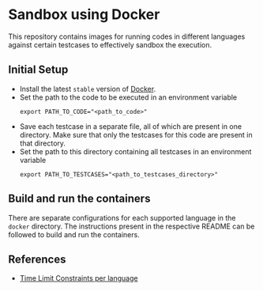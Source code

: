 # Sandbox using Docker

This repository contains images for running codes in different languages against certain testcases to effectively sandbox the execution.

## Initial Setup

* Install the latest `stable` version of [Docker](https://docs.docker.com/install/).
* Set the path to the code to be executed in an environment variable
  ```
  export PATH_TO_CODE="<path_to_code>"
  ```
* Save each testcase in a separate file, all of which are present in one directory. Make sure that only the testcases for this code are present in that directory.
* Set the path to this directory containing all testcases in an environment variable
  ```
  export PATH_TO_TESTCASES="<path_to_testcases_directory>"
  ```

## Build and run the containers

There are separate configurations for each supported language in the `docker` directory. The instructions present in the respective README can be followed to build and run the containers.


## References
* [Time Limit Constraints per language](https://blog.codechef.com/2009/04/01/announcing-time-limits-based-on-programming-language/)
